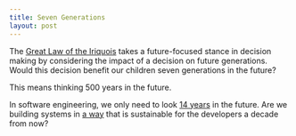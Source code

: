 ```yaml
---
title: Seven Generations
layout: post
---
```


The [Great Law of the Iriquois](https://en.wikipedia.org/wiki/Seven_generation_sustainability) takes a future-focused stance in decision making by considering the impact of a decision on future generations. Would this decision benefit our children seven generations in the future?

This means thinking 500 years in the future.

In software engineering, we only need to look [14 years](https://www.businessinsider.com/average-employee-tenure-retention-at-top-tech-companies-2018-4) in the future. Are we building systems in [a way](https://johnuhri.com/decomposing-by-volativity) that is sustainable for the developers a decade from now?

